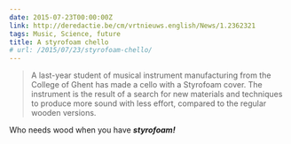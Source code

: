 ```yaml
---
date: 2015-07-23T00:00:00Z
link: http://deredactie.be/cm/vrtnieuws.english/News/1.2362321
tags: Music, Science, future
title: A styrofoam chello
# url: /2015/07/23/styrofoam-chello/
---
```


> A last-year student of musical instrument manufacturing from the College of Ghent has made a cello with a Styrofoam cover. The instrument is the result of a search for new materials and techniques to produce more sound with less effort, compared to the regular wooden versions.

Who needs wood when you have ***styrofoam!***

